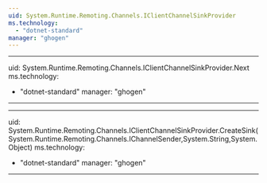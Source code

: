```yaml
---
uid: System.Runtime.Remoting.Channels.IClientChannelSinkProvider
ms.technology: 
  - "dotnet-standard"
manager: "ghogen"
---
```


---
uid: System.Runtime.Remoting.Channels.IClientChannelSinkProvider.Next
ms.technology: 
  - "dotnet-standard"
manager: "ghogen"
---

---
uid: System.Runtime.Remoting.Channels.IClientChannelSinkProvider.CreateSink(System.Runtime.Remoting.Channels.IChannelSender,System.String,System.Object)
ms.technology: 
  - "dotnet-standard"
manager: "ghogen"
---
